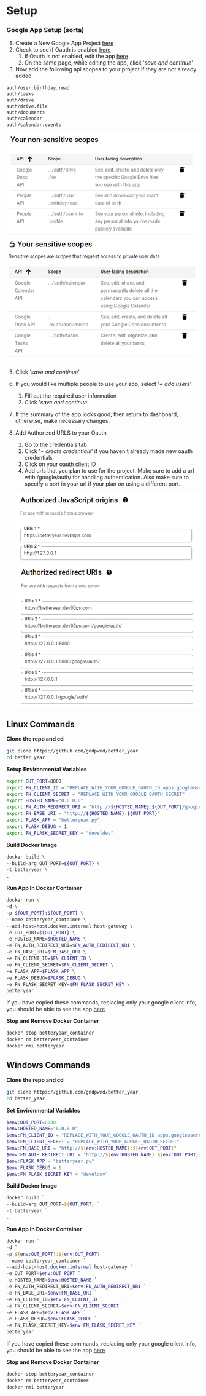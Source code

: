 # Setup

### Google App Setup (sorta)

1. Create a New Google App Project [here](https://console.cloud.google.com/projectcreate)
2. Check to see if Oauth is enabled [here](https://console.cloud.google.com/apis/credentials)
    1. If Oauth is not enabled, edit the app [here](https://console.cloud.google.com/apis/credentials/consent)
    2. On the same page, while editing the app, click '*save and continue*'
4. Now add the following api scopes to your project if they are not already added
```
auth/user.birthday.read
auth/tasks
auth/drive
auth/drive.file
auth/documents
auth/calendar
auth/calendar.events
```

![scopes-1](docs/imgs/scopes-1.png)
![scopes-2](docs/imgs/scopes-2.png)

5. Click '*save and continue*'
6. If you would like multiple people to use your app, select '*+ add users*'
    1. Fill out the required user information
    2. Click '*save and continue*'
7. If the summary of the app looks good, then return to dashboard, otherwise, make necessary changes.
8. Add Authorized URLS to your Oauth
    1. Go to the credentials tab
    2. Click '*+ create credentials*' if you haven't already made new oauth credentials
    3. Click on your oauth client ID 
    4. Add urls that you plan to use for the project. Make sure to add a url with /google/auth/ for handling authentication. Also make sure to specify a port in your url if your plan on using a different port.

    ![creds-2](docs/imgs/creds-2.png)
    ![creds-3](docs/imgs/creds-3.png)
    

## Linux Commands

**Clone the repo and cd**
    
```bash
git clone https://github.com/gndpwnd/better_year
cd better_year
```

**Setup Environmental Variables**

```bash
export OUT_PORT=8000
export FN_CLIENT_ID = "REPLACE_WITH_YOUR_GOOGLE_OAUTH_ID.apps.googleusercontent.com"
export FN_CLIENT_SECRET = "REPLACE_WITH_YOUR_GOOGLE_OAUTH_SECRET"
export HOSTED_NAME="0.0.0.0"
export FN_AUTH_REDIRECT_URI = "http://${HOSTED_NAME}:${OUT_PORT}/google/auth"
export FN_BASE_URI = "http://${HOSTED_NAME}:${OUT_PORT}"
export FLASK_APP = "betteryear.py"
export FLASK_DEBUG = 1
export FN_FLASK_SECRET_KEY = "develdev"
```

**Build Docker Image**

```bash
docker build \
--build-arg OUT_PORT=${OUT_PORT} \
-t betteryear \
.
```

**Run App In Docker Container**

```bash
docker run \
-d \
-p ${OUT_PORT}:${OUT_PORT} \
--name betteryear_container \
--add-host=host.docker.internal:host-gateway \
-e OUT_PORT=${OUT_PORT} \
-e HOSTED_NAME=$HOSTED_NAME \
-e FN_AUTH_REDIRECT_URI=$FN_AUTH_REDIRECT_URI \
-e FN_BASE_URI=$FN_BASE_URI \
-e FN_CLIENT_ID=$FN_CLIENT_ID \
-e FN_CLIENT_SECRET=$FN_CLIENT_SECRET \
-e FLASK_APP=$FLASK_APP \
-e FLASK_DEBUG=$FLASK_DEBUG \
-e FN_FLASK_SECRET_KEY=$FN_FLASK_SECRET_KEY \
betteryear
```

If you have copied these commands, replacing only your google client info, you should be able to see the app [here](http://127.0.0.1:8000)

**Stop and Remove Docker Container**

```bash
docker stop betteryear_container
docker rm betteryear_container
docker rmi betteryear
```

## Windows Commands

**Clone the repo and cd**
    
```bash
git clone https://github.com/gndpwnd/better_year
cd better_year
```

**Set Environmental Variables**

```powershell
$env:OUT_PORT=8000
$env:HOSTED_NAME="0.0.0.0"
$env:FN_CLIENT_ID = "REPLACE_WITH_YOUR_GOOGLE_OAUTH_ID.apps.googleusercontent.com"
$env:FN_CLIENT_SECRET = "REPLACE_WITH_YOUR_GOOGLE_OAUTH_SECRET"
$env:FN_BASE_URI = "http://${env:HOSTED_NAME}:${env:OUT_PORT}"
$env:FN_AUTH_REDIRECT_URI = "http://${env:HOSTED_NAME}:${env:OUT_PORT}/google/auth"
$env:FLASK_APP = "betteryear.py"
$env:FLASK_DEBUG = 1
$env:FN_FLASK_SECRET_KEY = "develdev"
```

**Build Docker Image**

```powershell
docker build `
--build-arg OUT_PORT=${OUT_PORT} `
-t betteryear `
.
```

**Run App In Docker Container**

```powershell
docker run `
-d `
-p ${env:OUT_PORT}:${env:OUT_PORT} `
--name betteryear_container `
--add-host=host.docker.internal:host-gateway `
-e OUT_PORT=$env:OUT_PORT `
-e HOSTED_NAME=$env:HOSTED_NAME `
-e FN_AUTH_REDIRECT_URI=$env:FN_AUTH_REDIRECT_URI `
-e FN_BASE_URI=$env:FN_BASE_URI `
-e FN_CLIENT_ID=$env:FN_CLIENT_ID `
-e FN_CLIENT_SECRET=$env:FN_CLIENT_SECRET `
-e FLASK_APP=$env:FLASK_APP `
-e FLASK_DEBUG=$env:FLASK_DEBUG `
-e FN_FLASK_SECRET_KEY=$env:FN_FLASK_SECRET_KEY `
betteryear
```

If you have copied these commands, replacing only your google client info, you should be able to see the app [here](http://127.0.0.1:8000)

**Stop and Remove Docker Container**

```bash
docker stop betteryear_container
docker rm betteryear_container
docker rmi betteryear
```